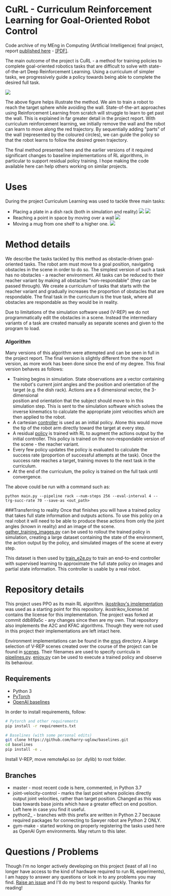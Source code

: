 # CuRL - Curriculum Reinforcement Learning for Goal-Oriented Robot Control

Code archive of my MEng in Computing (Artificial Intelligence) final 
project, report [published here](https://www.imperial.ac.uk/computing/prospective-students/distinguished-projects/ug-prizes) 
\- [[PDF]](https://www.imperial.ac.uk/media/imperial-college/faculty-of-engineering/computing/public/1819-ug-projects/UglowH-CuRL-Curriculum-Reinforcement-Learning-for-Goal-Oriented-Robot-Control-v2.pdf).


The main outcome of the project is CuRL - a method for training policies to 
complete goal-oriented robotics tasks that are difficult to solve with 
state-of-the-art Deep Reinforcement Learning. Using a curriculum of simpler tasks, 
we progressively guide a policy towards being able to complete the desired full task. 

![](imgs/CuRL_ROW.png)

The above figure helps illustrate the method. We aim to train a robot to 
reach the target sphere while avoiding the wall. State-of-the-art approaches 
using Reinforcement Learning from scratch will struggle to learn to get past 
the wall. This is explained in far greater detail in the project report. With
 curriculum reinforcement learning, we initially remove the wall and the 
 robot can learn to move along the red trajectory. By sequentially adding 
 "parts" of the wall (represented by the coloured circles), we can guide the 
 policy so that the robot learns to follow the desired green trajectory.

The final method presented here and the earlier versions of it required 
significant changes to baseline implementations of RL
algorithms, in particular to support residual policy training. I hope making 
the code available here can help others working on similar projects. 

# Uses

During the project Curriculum Learning was used to tackle three main tasks:

- Placing a plate in a dish rack (both in simulation and reality)
![](imgs/real_robot.gif)
![](imgs/dish_rack_sim.gif)
- Reaching a point in space by moving over a wall
![](imgs/ROW_success.gif)
- Moving a mug from one shelf to a higher one.
![](imgs/shelf_stack.gif)

# Method details
We describe the tasks tackled by this method as obstacle-driven goal-oriented 
tasks. The robot arm must move to a goal position, navigating obstacles in the 
scene in order to do so. The simplest version of such a task has no obstacles - 
a reacher environment. All tasks can be reduced to their reacher variant by 
making all obstacles "non-respondable" (they can be passed through). We 
create a curriculum of tasks that starts with the reacher variant and 
gradually increases the proportion of obstacles that are respondable. The 
final task in the curriculum is the true task, where all obstacles are 
respondable as they would be in reality.

Due to limitations of the simulation software used (V-REP) we do not 
programmatically edit the obstacles in a scene. Instead the intermediary 
variants of a task are created manually as separate scenes and given to the 
program to load.

### Algorithm
Many versions of this algorithm were attempted and can be seen in full in the
 project report. The final version is slightly different from the report 
 version, as more work has been done since the end of my degree. This final 
 version behaves as follows:
 - Training begins in simulation. State observations are a vector containing 
 the robot's 
 current joint angles and the position and orientation of the target (e.g. 
 the dish rack).
 Actions are a 6 dimensional vector, the 3-dimensional  
 position and orientation that the subject should move to in this simulation 
 step. This is sent to the simulation software which solves the inverse 
 kinematics to calculate the appropriate joint velocities which are then 
 applied to the robot.
 - A cartesian [controller](envs/wrappers.py) is used as an initial policy. Alone this 
 would move
  the tip of the robot arm directly toward the target at every 
  step.
 - A residual [policy](a2c_ppo_acktr/model.py) is trained with RL to augment 
 the actions output by the 
 initial 
 controller. This policy is trained on the non-respondable version of 
 the scene - the reacher variant.
 - Every few policy updates the policy is evaluated to calculate the success 
 rate (proportion of 
 successful 
 attempts at the task). Once the success rate reaches a target, training 
 moves to the next task in the curriculum.
 - At the end of the curriculum, the policy is trained on the full task until
  convergence.
  
The above could be run with a command such as:
```
python main.py --pipeline rack --num-steps 256 --eval-interval 4 --trg-succ-rate 70 --save-as <out_path>
```

###Transferring to reality
Once that finishes you will have a trained policy that takes full state 
information and outputs actions. To use this policy on a real robot it will 
need to be able to produce these actions from only the joint angles (known in
 reality) and an image of the scene. [gather_training_images.py](gather_training_images.py) 
 can be used to rollout the trained policy 
 in simulation, creating a large dataset containing the state of the 
 environment, the action output by the policy, and simulated images of the 
 scene at every step. 
 
 This dataset is then used by [train_e2e.py](train_e2e.py) to train an 
 end-to-end controller 
 with supervised 
 learning to approximate the full state policy on images and partial state 
 information. This controller is usable by a real robot.
 
 
# Repository details

This project uses PPO as its main RL algorithm. [ikostrikov's implementation](https://github.com/ikostrikov/pytorch-a2c-ppo-acktr-gail) was used as a starting point for this repository. ikostrikov_license.txt contains the license for this implementation. The project was forked at commit ddb89a5c - any changes since then are my own.
That repository also implements the A2C and KFAC algorithms. Though they were
 not used in this project their implementations are left intact here.
 
Environment implementations can be found in the [envs](envs) directory. A 
large selection of V-REP scenes created over the course of the project can be
 found in [scenes](scenes). Their filenames are used to specify curricula in 
 [pipelines.py](envs/pipelines.py). [enjoy.py](enjoy.py) can be used to 
 execute a trained policy and observe its behaviour.

## Requirements

* Python 3
* [PyTorch](http://pytorch.org/)
* [OpenAI baselines](https://github.com/openai/baselines)

In order to install requirements, follow:

```bash
# Pytorch and other requirements
pip install -r requirements.txt

# Baselines (with some personal edits)
git clone https://github.com/harry-uglow/baselines.git
cd baselines
pip install -e .
```

Install V-REP, move remoteApi.so (or .dylib) to root folder.

## Branches
- master - most recent code is here, commented, in Python 3.7
- joint-velocity-control - marks the last point where policies directly output 
joint 
velocities, rather than target position. Changed as this was bias towards 
base joints which have a greater effect on end position. Left here in case 
you find it useful.
- python2_ - branches with this prefix are written in Python 2.7 because \
required packages for connecting to Sawyer robot are Python 2 ONLY.
- gym-make - started working on properly registering the tasks used here as 
OpenAI Gym environments. May return to this later.

# Questions / Problems
Though I'm no longer actively developing on this project (least of all I no 
longer have access to the kind of hardware required to run RL experiments), I
am happy to answer any questions or look in to any problems you may find. 
[Raise an issue](https://github.com/harry-uglow/Curriculum-Reinforcement-Learning/issues/new) and I'll do my best to respond quickly. Thanks for reading!
